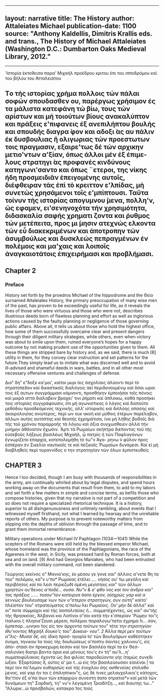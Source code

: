 
---
 layout: narrative
 title: The History
 author: Attaleiates Michael
 publication-date: 1100
 source: "Anthony Kaldellis, Dimitris Krallis eds. and trans., The History of Michael Attaleiates (Washington D.C.: Dumbarton Oaks Medieval Library, 2012."
---
---

'Ιστορία έκτεθεισα παρα' Μιχαήλ προέδρου κριτου έπι του ιπποδρόμου καὶ του βήλου του Άτταλειάτου

Τo τής ιστορίας χρήμα πολλοις τών πάλαι σοφών σπουδασθεν ου, παρέργως χρήσιμον ές τα μάλιστα κατεφάνη τώ βίω, τους τών αρίστων και μή τοιούτων βίους ανακαλύπτον και πράξεις ε'πιφανεις έξ ανεπιλήπτου βουλής και σπουδής διαγρα ́φον και αδοξι ́ας αυ πάλιν έκ δυσβουλιας ῆ ολιγωριας τών προεστωτων τοις πραγμασιν, εξαιρε'τως δέ τών αρχικην μετιο'ντων α'ξίαν, όπως άλλοι μέν έξ έπιμε- λους στρατηγι ́ας προφανές κινδύνους κατηγωνι'σαντο και όπως ¨ετεροι, της νίκης ήδη προσμειδιᾶν έπειγομένης αυτοῖς, διέφθειραν τὰς έπὶ τὸ κρειττον ε'λπίδας, μὴ συνετώς χρησάμενοι τοῖς ε'μπίπτουσι. Ταῦτα τοίνυν τής ιστορίας απογυμνου ́μενα, πολλη'ν, ώς εφαμεν, ει'σενηνοχότα τήν χρησιμότητα, διδασκαλία σαφής χρηματι ́ζοντα και ῤυθμος τών μετέπειτα, προς μι ́μησιν ατεχνώς ελκοντα τών εὖ διακεκριμένων και ἀποτροπην τών ἀσυμβούλως και δυσκλεώς πεπραγμένων έν πολέμοις και μα'χαις και λοιποῖς ἀναγκαιοτάτοις ἐπιχειρήμασι και προβλήμασι.
---

## Chapter 2
### Preface


History set forth by the proedros Michael οf the hippodrome and the Θείο surnamed Attaleiates
History, the primary preoccupation of many wise men of the past, has proven to be exceedingly useful for life, as it reveals the lives of those who were virtuous and those who were not, describes illustrious deeds born of flawless planning and effort as well as inglorious actions caused by the faulty planning or negligence of those governing public affairs. Above all, it tells us about those who hold the highest office, how some of them successfully overcame clear and present dangers through their diligent military strategies, while others, even when victory was about to smile upon them, ruined everyone’s hopes for a happy outcome by not making prudent use of the opportunities given to them. All these things are stripped bare by history and, as we said, there is much [8] utility in them, for they convey clear instruction and set patterns for the future.They simply lead us to imitate what was discerned well and to avoid ill-advised and shameful deeds in wars, battles, and in all other most necessary offensive ventures and challenges of defense.

Διο" δη" ε"δοξε κα'μοι', καίτοι μυρι ́αις ἀσχολίαις άλύοντι περὶ τὸ στρατόπεδον καὶ δικαστικοῖς διαλόγοις ἀεὶ περιδονουμένῳ καὶ ὅσαι ωραι τοις έξ αυτων συγγράμμασι κάμνοντι, προσθήκην έμποιήσαι τοῖς πόνοις καὶ μικρά αττα διαλαβειν βραχει' τινι ῤήματι καὶ ἁπλοικω, καθά προσήκει τοις ιστορίας συγγράφουσιν, ότι μὴ αγωνιστικος ὁ λόγος καὶ διατοῦτο μεθόδου προσδεόμενος τεχνικής, αλλ’ ιστορικός καὶ διπλόης απασης καὶ ἀκαιρολογίας ανώτερος, περὶ ων ουκ ακοή καὶ μύθοις έτέρων παρέλαβον, ἁλλων αυτὸς αυτὸπτης καὶ θεατής ἐχρημάτισα, ίνα μὴ λήθης βυΘοῖς διὰ τής τοῦ χρόνου παραρροῆς τὰ λόγου καὶ άξια συγχωσθειεν άλλὰ τὴν μνήμην ἀθάνατον ἔχωσιν.
Ἄρτι τὰ Ρωμαίων σκήπτρα διέποντος τοῦ τής εὐσεβοῦς λήξεως βασιλέως Μιχαήλ, ᾦ πατρἰς ὴ τών Παφλαγόνων έγνωρίζετο ἐπαρχία, κατεπολεμήθη τὸ τω"ν Άγα- ρηνω ́ν φῦλον προς ἐσπέραν έν Σικελία ναυτικαῖς τε καὶ πεζικαῖς Ῥωμαίων δυνάμεσι. Καὶ εἰ μὴ διαβληθεὶς περὶ τυραννίδος ο την στρατηγίαν τών όλων ἐμπιστευθεὶς


## CHAPTER 3
Hence I too decided, though I am busy with thousands of  responsibilities in the army, am continually whirled about by legal disputes, and spend hours working away on the documents that result from them, to add to my labors and set forth a few matters in simple and concise terms, as befits those who compose histories, given that my narrative is not part of a competition and so does not require a specialized rhetorical technique. It is a history, superior to all disingenuousness and untimely rambling, about events that I witnessed myself firsthand, not what I learned by hearsay and the unreliable reports of others. My purpose is to prevent noteworthy matters from slipping into the depths of oblivion through the passage of time, and to grant them immortal remembrance.

Military operations under Michael IV Paphlagon (1034—1041)
While the scepters of the Romans were still held by the blessed emperor Michael, whose homeland was the province of the Paphlagonians, the race of the Agarenes in the west, in Sicily, was pressed hard by Roman forces, both at sea and on land. [9] And had Georgios Maniakes, who had been entrusted with the overall military command, not been slandered.


Γεώργιος εκείνος ο" Μανια'κης, έκ μέσου γε ́γονε και" άλλοις α'νετε ́θη τα του" πολέμου, κα"ν υ'πο* Ρωμαίας έτέλει ,... νήσος ου' ́τω μεγάλη καί περιβόητος καί πο ́λεσι περιεζωΝ σμένη μεγίσταις και" τών άλλων χρηστών ου'δενο*ς α'ποδέ... ουσα. Νυ"ν & o‘ φθο ́νος καί τον άνδρα και" τας πράξεις ...... τοσου"τον κατειργα ́σατο έργον, αίσχρώς γαρ καί α ́γεννώς βουλευσαμε ́νων τών υ"στερον στρατηγών, συ*ν αύτη" καίτο' πλείστον του" στρατεύματος α'πολω ́λει  ́Ρωμαίοις. Ov’ μήν δέ άλλα" καί οι" ποτε σύμμαχοι καί τής ίσοπολιτείας ή... συμμετέχοντες, ώς και" αυ'τής τής θρησκείας, Άλβανοί και Λατίνοι ο"σοι κατά τήν ε'σπερίαν 'Ρώμην τοι"ς ίταλικοι ́ς πλησια'ζουσι μέρεσι, πολέμιοι παραλογω'τατοι έχρημα ́τι... σαν, έμπεπαρ...ωνηκο ́τος είς τον άρχοντα τούτων του" τότε τη*ν στρατηγίαν ίθυ'νοντος Μιχαήλ δουκο'ς του" Δοκεια- νου". 2 Άλλα περί μεν τούτων α"λις- Μυσοί δέ, οίς ίδικη* προσ- ηγορία to‘ τών Βουλγάρων καθέστηκεν όνομα, τηνικαυ ́τα τούς τής δουλώσεως α'ποπτυ ́σαντες χαλινου'ς, είς άπο- στασι ́αν προκεχωρη ́κεσαν καί τον βασιλέα περί τα έν Θεσ- σαλονίκη διατρι ́βοντα όρια καί μόνους του'ς έν τη" αυ'λ...η' σωματοφύλακας έχοντα ώς δια φιλίας παροδεύοντα γής ίταμώς συνεδι ́ωξαν. Έξαρτύσας δ, ούτος α' ́μα τ...ώ είς τήν βασιλεύουσαν είσιέναι | τα περί τον πο'λεμον ευ*θαρσώς καί τής ένοχλου ́σης ασθενείας ε*πιλαθο ́μενος, καί γαρ ήν τοι ́ς έπιληπτικοι"ς, ώς δέ τινες μελαγχολικοι'ς κάτοχος, θα'ττον έξ α'πα ́σων τών επαρχιών συνεστη ́σατο στρατια*ν καί μετά τών δυνάμεων τη" Σαρδική, τη" νυ'ν λεγομένη Τριαδίτζη..., καί διαυτης τω..." 'Ιλλυρικ...ώ προσβαλών, κατακρα ́τος τούς

